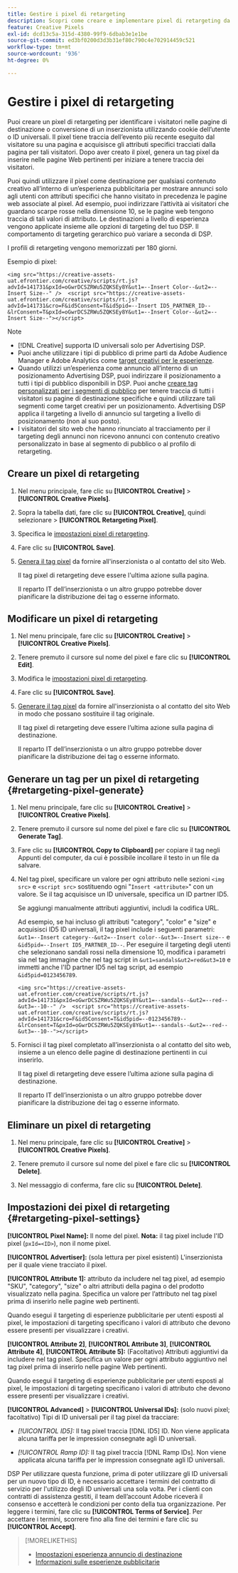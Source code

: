 ```yaml
---
title: Gestire i pixel di retargeting
description: Scopri come creare e implementare pixel di retargeting da utilizzare come destinazioni per le esperienze pubblicitarie.
feature: Creative Pixels
exl-id: dcd13c5a-315d-4380-99f9-6dbab3e1e1be
source-git-commit: ed3bf0200d3d3b31ef80c790c4e702914459c521
workflow-type: tm+mt
source-wordcount: '936'
ht-degree: 0%

---
```


# Gestire i pixel di retargeting

<!-- Note to self: These aren't segments -- we don't create a pool of users. -->

Puoi creare un pixel di retargeting per identificare i visitatori nelle pagine di destinazione o conversione di un inserzionista utilizzando cookie dell’utente o ID universali. Il pixel tiene traccia dell’evento più recente eseguito dal visitatore su una pagina e acquisisce gli attributi specifici tracciati dalla pagina per tali visitatori. Dopo aver creato il pixel, genera un tag pixel da inserire nelle pagine Web pertinenti per iniziare a tenere traccia dei visitatori.<!-- Note to self: surfer id=cookie or universal ID -->

Puoi quindi utilizzare il pixel come destinazione per qualsiasi contenuto creativo all’interno di un’esperienza pubblicitaria per mostrare annunci solo agli utenti con attributi specifici che hanno visitato in precedenza le pagine web associate al pixel. Ad esempio, puoi indirizzare l’attività ai visitatori che guardano scarpe rosse nella dimensione 10, se le pagine web tengono traccia di tali valori di attributo.<!-- better example? Make sure they match attribute examples below --> Le destinazioni a livello di esperienza vengono applicate insieme alle opzioni di targeting del tuo DSP. Il comportamento di targeting gerarchico può variare a seconda di DSP.

I profili di retargeting vengono memorizzati per 180 giorni.

Esempio di pixel:

```
<img src="https://creative-assets-uat.efrontier.com/creative/scripts/rt.js?advId=141731&pxId=oGwrDCSZRWu5ZQKSEy8Y&ut1=--Insert Color--&ut2=--Insert Size--" />  <script src="https://creative-assets-uat.efrontier.com/creative/scripts/rt.js?advId=141731&cro=F&id5Consent=T&id5pid=--Insert ID5_PARTNER_ID--&lrConsent=T&pxId=oGwrDCSZRWu5ZQKSEy8Y&ut1=--Insert Color--&ut2=--Insert Size--"></script>
```

>[!NOTE]
>
> * [!DNL Creative] supporta ID universali solo per Advertising DSP.
>* Puoi anche utilizzare i tipi di pubblico di prime parti da Adobe Audience Manager e Adobe Analytics come [target creativi per le esperienze](/help/creative/experiences/experience-settings-targeting.md).
>* Quando utilizzi un’esperienza come annuncio all’interno di un posizionamento Advertising DSP, puoi indirizzare il posizionamento a tutti i tipi di pubblico disponibili in DSP. Puoi anche [creare tag personalizzati per i segmenti di pubblico](/help/dsp/audiences/custom-segment-create.md) per tenere traccia di tutti i visitatori su pagine di destinazione specifiche e quindi utilizzare tali segmenti come target creativi per un posizionamento. Advertising DSP applica il targeting a livello di annuncio sul targeting a livello di posizionamento (non al suo posto).
>* I visitatori del sito web che hanno rinunciato al tracciamento per il targeting degli annunci non ricevono annunci con contenuto creativo personalizzato in base al segmento di pubblico o al profilo di retargeting.

## Creare un pixel di retargeting

1. Nel menu principale, fare clic su **[!UICONTROL Creative]** > **[!UICONTROL Creative Pixels]**.

1. Sopra la tabella dati, fare clic su **[!UICONTROL Creative]**, quindi selezionare > **[!UICONTROL Retargeting Pixel]**.

1. Specifica le [impostazioni pixel di retargeting](#retargeting-pixel-settings).

1. Fare clic su **[!UICONTROL Save]**.

1. [Genera il tag pixel](#retargeting-pixel-generate) da fornire all&#39;inserzionista o al contatto del sito Web.

   Il tag pixel di retargeting deve essere l&#39;ultima azione sulla pagina.<!-- verify here and below -->

   Il reparto IT dell’inserzionista o un altro gruppo potrebbe dover pianificare la distribuzione dei tag o esserne informato.

## Modificare un pixel di retargeting

1. Nel menu principale, fare clic su **[!UICONTROL Creative]** > **[!UICONTROL Creative Pixels]**.

1. Tenere premuto il cursore sul nome del pixel e fare clic su **[!UICONTROL Edit]**.

1. Modifica le [impostazioni pixel di retargeting](#retargeting-pixel-settings).

1. Fare clic su **[!UICONTROL Save]**.

1. [Generare il tag pixel](#retargeting-pixel-generate) da fornire all&#39;inserzionista o al contatto del sito Web in modo che possano sostituire il tag originale.

   Il tag pixel di retargeting deve essere l’ultima azione sulla pagina di destinazione.

   Il reparto IT dell’inserzionista o un altro gruppo potrebbe dover pianificare la distribuzione dei tag o esserne informato.

## Generare un tag per un pixel di retargeting {#retargeting-pixel-generate}

1. Nel menu principale, fare clic su **[!UICONTROL Creative]** > **[!UICONTROL Creative Pixels]**.

1. Tenere premuto il cursore sul nome del pixel e fare clic su **[!UICONTROL Generate Tag]**.

1. Fare clic su **[!UICONTROL Copy to Clipboard]** per copiare il tag negli Appunti del computer, da cui è possibile incollare il testo in un file da salvare.

1. Nel tag pixel, specificare un valore per ogni attributo nelle sezioni `<img src>` e `<script src>` sostituendo ogni &quot;`Insert <attribute>`&quot; con un valore. Se il tag acquisisce un ID universale, specifica un ID partner ID5.

   Se aggiungi manualmente attributi aggiuntivi, includi la codifica URL.

   Ad esempio, se hai incluso gli attributi &quot;category&quot;, &quot;color&quot; e &quot;size&quot; e acquisisci ID5 ID universali, il tag pixel include i seguenti parametri: `&ut1=--Insert category--&ut2=--Insert color--&ut3=--Insert size--` e `&id5pid=--Insert ID5_PARTNER_ID--`. Per eseguire il targeting degli utenti che selezionano sandali rossi nella dimensione 10, modifica i parametri sia nel tag immagine che nel tag script in `&ut1=sandals&ut2=red&ut3=10` e immetti anche l&#39;ID partner ID5 nel tag script, ad esempio `&id5pid=0123456789`.

   `<img src="https://creative-assets-uat.efrontier.com/creative/scripts/rt.js?advId=141731&pxId=oGwrDCSZRWu5ZQKSEy8Y&ut1=--sandals--&ut2=--red--&ut3=--10--" />  <script src="https://creative-assets-uat.efrontier.com/creative/scripts/rt.js?advId=141731&cro=F&id5Consent=T&id5pid=--0123456789--&lrConsent=T&pxId=oGwrDCSZRWu5ZQKSEy8Y&ut1=--sandals--&ut2=--red--&ut3=--10--"></script>`

1. Fornisci il tag pixel completato all’inserzionista o al contatto del sito web, insieme a un elenco delle pagine di destinazione pertinenti in cui inserirlo.

   Il tag pixel di retargeting deve essere l’ultima azione sulla pagina di destinazione.

   Il reparto IT dell’inserzionista o un altro gruppo potrebbe dover pianificare la distribuzione dei tag o esserne informato.

## Eliminare un pixel di retargeting

1. Nel menu principale, fare clic su **[!UICONTROL Creative]** > **[!UICONTROL Creative Pixels]**.

1. Tenere premuto il cursore sul nome del pixel e fare clic su **[!UICONTROL Delete]**.

1. Nel messaggio di conferma, fare clic su **[!UICONTROL Delete]**.

## Impostazioni dei pixel di retargeting {#retargeting-pixel-settings}

**[!UICONTROL Pixel Name]:** Il nome del pixel. **Nota:** il tag pixel include l&#39;ID pixel (`pxId=<ID>`), non il nome pixel.

**[!UICONTROL Advertiser]:** (sola lettura per pixel esistenti) L&#39;inserzionista per il quale viene tracciato il pixel.

**[!UICONTROL Attribute 1]:** attributo da includere nel tag pixel, ad esempio &quot;SKU&quot;, &quot;category&quot;, &quot;size&quot; o altri attributi della pagina o del prodotto visualizzato nella pagina. Specifica un valore per l’attributo nel tag pixel prima di inserirlo nelle pagine web pertinenti.

Quando esegui il targeting di esperienze pubblicitarie per utenti esposti al pixel, le impostazioni di targeting specificano i valori di attributo che devono essere presenti per visualizzare i creativi.

**[!UICONTROL Attribute 2]**, **[!UICONTROL Attribute 3]**, **[!UICONTROL Attribute 4]**, **[!UICONTROL Attribute 5]:** (Facoltativo) Attributi aggiuntivi da includere nel tag pixel. Specifica un valore per ogni attributo aggiuntivo nel tag pixel prima di inserirlo nelle pagine Web pertinenti.

Quando esegui il targeting di esperienze pubblicitarie per utenti esposti al pixel, le impostazioni di targeting specificano i valori di attributo che devono essere presenti per visualizzare i creativi.

**[!UICONTROL Advanced]** > **[!UICONTROL Universal IDs]:** (solo nuovi pixel; facoltativo) Tipi di ID universali per il tag pixel da tracciare:

* *[!UICONTROL ID5]:* Il tag pixel traccia [!DNL ID5] ID. Non viene applicata alcuna tariffa per le impression consegnate agli ID universali.

* *[!UICONTROL Ramp ID]:* Il tag pixel traccia [!DNL Ramp IDs]. Non viene applicata alcuna tariffa per le impression consegnate agli ID universali.

DSP Per utilizzare questa funzione, prima di poter utilizzare gli ID universali per un nuovo tipo di ID, è necessario accettare i termini del contratto di servizio per l&#39;utilizzo degli ID universali una sola volta. Per i clienti con contratti di assistenza gestiti, il team dell’account Adobe riceverà il consenso e accetterà le condizioni per conto della tua organizzazione. Per leggere i termini, fare clic su **[!UICONTROL Terms of Service]**. Per accettare i termini, scorrere fino alla fine dei termini e fare clic su **[!UICONTROL Accept]**.

>[!MORELIKETHIS]
>
>* [Impostazioni esperienza annuncio di destinazione](/help/creative/experiences/experience-settings-targeting.md)
>* [Informazioni sulle esperienze pubblicitarie](/help/creative/experiences/experience-about.md)
